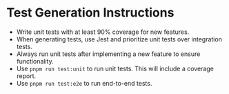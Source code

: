 # Test Generation Instructions
- Write unit tests with at least 90% coverage for new features.
- When generating tests, use Jest and prioritize unit tests over integration tests.
- Always run unit tests after implementing a new feature to ensure functionality.
- Use `pnpm run test:unit` to run unit tests. This will include a coverage report.
- Use `pnpm run test:e2e` to run end-to-end tests.
